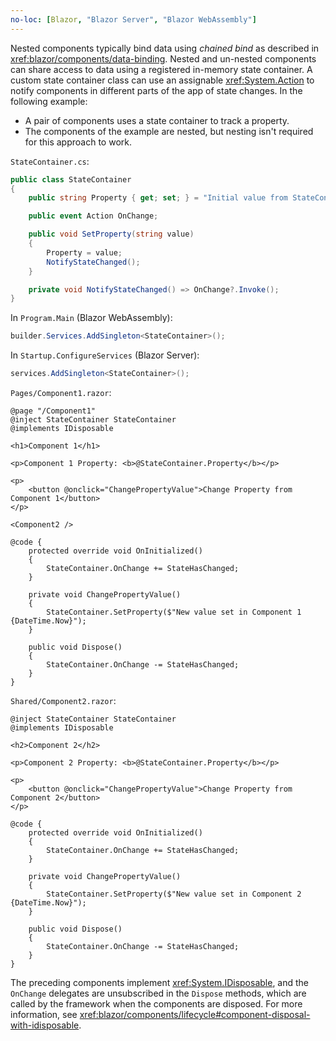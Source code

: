 ```yaml
---
no-loc: [Blazor, "Blazor Server", "Blazor WebAssembly"]
---
```


Nested components typically bind data using *chained bind* as described in <xref:blazor/components/data-binding>. Nested and un-nested components can share access to data using a registered in-memory state container. A custom state container class can use an assignable <xref:System.Action> to notify components in different parts of the app of state changes. In the following example:

* A pair of components uses a state container to track a property.
* The components of the example are nested, but nesting isn't required for this approach to work.

`StateContainer.cs`:

```csharp
public class StateContainer
{
    public string Property { get; set; } = "Initial value from StateContainer";

    public event Action OnChange;

    public void SetProperty(string value)
    {
        Property = value;
        NotifyStateChanged();
    }

    private void NotifyStateChanged() => OnChange?.Invoke();
}
```

In `Program.Main` (Blazor WebAssembly):

```csharp
builder.Services.AddSingleton<StateContainer>();
```

In `Startup.ConfigureServices` (Blazor Server):

```csharp
services.AddSingleton<StateContainer>();
```

`Pages/Component1.razor`:

```razor
@page "/Component1"
@inject StateContainer StateContainer
@implements IDisposable

<h1>Component 1</h1>

<p>Component 1 Property: <b>@StateContainer.Property</b></p>

<p>
    <button @onclick="ChangePropertyValue">Change Property from Component 1</button>
</p>

<Component2 />

@code {
    protected override void OnInitialized()
    {
        StateContainer.OnChange += StateHasChanged;
    }

    private void ChangePropertyValue()
    {
        StateContainer.SetProperty($"New value set in Component 1 {DateTime.Now}");
    }

    public void Dispose()
    {
        StateContainer.OnChange -= StateHasChanged;
    }
}
```

`Shared/Component2.razor`:

```razor
@inject StateContainer StateContainer
@implements IDisposable

<h2>Component 2</h2>

<p>Component 2 Property: <b>@StateContainer.Property</b></p>

<p>
    <button @onclick="ChangePropertyValue">Change Property from Component 2</button>
</p>

@code {
    protected override void OnInitialized()
    {
        StateContainer.OnChange += StateHasChanged;
    }

    private void ChangePropertyValue()
    {
        StateContainer.SetProperty($"New value set in Component 2 {DateTime.Now}");
    }

    public void Dispose()
    {
        StateContainer.OnChange -= StateHasChanged;
    }
}
```

The preceding components implement <xref:System.IDisposable>, and the `OnChange` delegates are unsubscribed in the `Dispose` methods, which are called by the framework when the components are disposed. For more information, see <xref:blazor/components/lifecycle#component-disposal-with-idisposable>.
